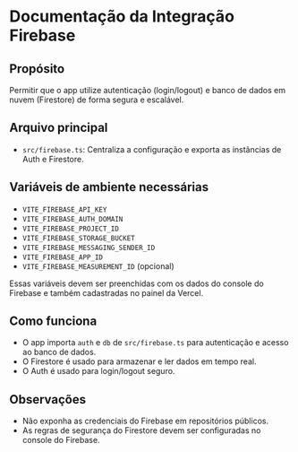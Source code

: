 # Documentação da Integração Firebase

## Propósito
Permitir que o app utilize autenticação (login/logout) e banco de dados em nuvem (Firestore) de forma segura e escalável.

## Arquivo principal
- `src/firebase.ts`: Centraliza a configuração e exporta as instâncias de Auth e Firestore.

## Variáveis de ambiente necessárias
- `VITE_FIREBASE_API_KEY`
- `VITE_FIREBASE_AUTH_DOMAIN`
- `VITE_FIREBASE_PROJECT_ID`
- `VITE_FIREBASE_STORAGE_BUCKET`
- `VITE_FIREBASE_MESSAGING_SENDER_ID`
- `VITE_FIREBASE_APP_ID`
- `VITE_FIREBASE_MEASUREMENT_ID` (opcional)

Essas variáveis devem ser preenchidas com os dados do console do Firebase e também cadastradas no painel da Vercel.

## Como funciona
- O app importa `auth` e `db` de `src/firebase.ts` para autenticação e acesso ao banco de dados.
- O Firestore é usado para armazenar e ler dados em tempo real.
- O Auth é usado para login/logout seguro.

## Observações
- Não exponha as credenciais do Firebase em repositórios públicos.
- As regras de segurança do Firestore devem ser configuradas no console do Firebase. 